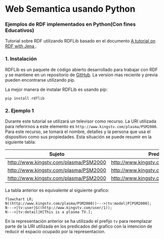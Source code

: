 # Web Semantica usando Python

### Ejemplos de RDF implementados en Python(Con fines Educativos)

Tutorial sobre RDF utilizando RDFLib basado en el documento [A tutorial on RDF with Jena
](https://www.researchgate.net/publication/292886404_A_tutorial_on_RDF_with_Jena).

### 1. Instalación

RDFLib es un paquete de código abierto desarrollado para trabajar con RDF y se mantiene en un repositorio de [GitHub](https://github.com/RDFLib/rdflib/). La version mas reciente y previa pueden encontrarse utilizando pip.

La mejor manera de instalar RDFLib es usando pip:

```shell
pip install rdflib 
```

### 2. Ejemplo 1

Durante este tutorial se utilizará un televisor como recurso. La URI utilizada para referirnos a este elemento es `http://www.kingstv.com/plasma/PSM2000`. Para este recurso, se tomará el nombre, detalles y la persona que usa el dispositivo como sus propiedades. Esta situación se puede resumir en la siguiente tabla:


| Sujeto | Predicado | Objecto |
| -------| --------  | ------- |
| http://www.kingstv.com/plasma/PSM2000 | http://www.kingstv.com/tv_property/model | PSM2000 |
| http://www.kingstv.com/plasma/PSM2000 | http://www.kingstv.com/tv_property/detail | This is a plasma TV. |
| http://www.kingstv.com/plasma/PSM2000 | http://www.kingstv.com/tv_property/user | http://www.kingstv.com/user/1 |


La tabla anterior es equivalente al siguiente grafico:


```mermaid
flowchart LR;
N((http://www.kingstv.com/plasma/PSM2000))--->|tv:model|P[PSM2000];
N--->|tv:user|G((http://www.kingstv.com/user/1));
N--->|tv:detail|H[This is a plasma TV.];
```

En la representación anterior se ha utilizado el prefijo `tv` para reemplazar parte de la URI utilizada en los predicados del grafico con la intencion de reducir el espacio ocupado por la representacion.